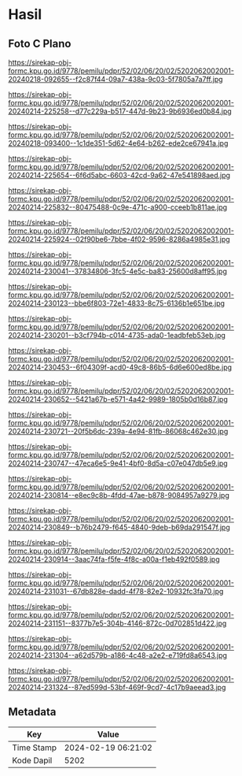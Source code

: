 # Hasil

## Foto C Plano

https://sirekap-obj-formc.kpu.go.id/9778/pemilu/pdpr/52/02/06/20/02/5202062002001-20240218-092655--f2c87f44-09a7-438a-9c03-5f7805a7a7ff.jpg

https://sirekap-obj-formc.kpu.go.id/9778/pemilu/pdpr/52/02/06/20/02/5202062002001-20240214-225258--d77c229a-b517-447d-9b23-9b6936ed0b84.jpg

https://sirekap-obj-formc.kpu.go.id/9778/pemilu/pdpr/52/02/06/20/02/5202062002001-20240218-093400--1c1de351-5d62-4e64-b262-ede2ce67941a.jpg

https://sirekap-obj-formc.kpu.go.id/9778/pemilu/pdpr/52/02/06/20/02/5202062002001-20240214-225654--6f6d5abc-6603-42cd-9a62-47e541898aed.jpg

https://sirekap-obj-formc.kpu.go.id/9778/pemilu/pdpr/52/02/06/20/02/5202062002001-20240214-225832--80475488-0c9e-471c-a900-cceeb1b811ae.jpg

https://sirekap-obj-formc.kpu.go.id/9778/pemilu/pdpr/52/02/06/20/02/5202062002001-20240214-225924--02f90be6-7bbe-4f02-9596-8286a4985e31.jpg

https://sirekap-obj-formc.kpu.go.id/9778/pemilu/pdpr/52/02/06/20/02/5202062002001-20240214-230041--37834806-3fc5-4e5c-ba83-25600d8aff95.jpg

https://sirekap-obj-formc.kpu.go.id/9778/pemilu/pdpr/52/02/06/20/02/5202062002001-20240214-230123--bbe6f803-72e1-4833-8c75-6136b1e651be.jpg

https://sirekap-obj-formc.kpu.go.id/9778/pemilu/pdpr/52/02/06/20/02/5202062002001-20240214-230201--b3cf794b-c014-4735-ada0-1eadbfeb53eb.jpg

https://sirekap-obj-formc.kpu.go.id/9778/pemilu/pdpr/52/02/06/20/02/5202062002001-20240214-230453--6f04309f-acd0-49c8-86b5-6d6e600ed8be.jpg

https://sirekap-obj-formc.kpu.go.id/9778/pemilu/pdpr/52/02/06/20/02/5202062002001-20240214-230652--5421a67b-e571-4a42-9989-1805b0d16b87.jpg

https://sirekap-obj-formc.kpu.go.id/9778/pemilu/pdpr/52/02/06/20/02/5202062002001-20240214-230721--20f5b6dc-239a-4e94-81fb-86068c462e30.jpg

https://sirekap-obj-formc.kpu.go.id/9778/pemilu/pdpr/52/02/06/20/02/5202062002001-20240214-230747--47eca6e5-9e41-4bf0-8d5a-c07e047db5e9.jpg

https://sirekap-obj-formc.kpu.go.id/9778/pemilu/pdpr/52/02/06/20/02/5202062002001-20240214-230814--e8ec9c8b-4fdd-47ae-b878-9084957a9279.jpg

https://sirekap-obj-formc.kpu.go.id/9778/pemilu/pdpr/52/02/06/20/02/5202062002001-20240214-230849--b76b2479-f645-4840-9deb-b69da291547f.jpg

https://sirekap-obj-formc.kpu.go.id/9778/pemilu/pdpr/52/02/06/20/02/5202062002001-20240214-230914--3aac74fa-f5fe-4f8c-a00a-f1eb492f0589.jpg

https://sirekap-obj-formc.kpu.go.id/9778/pemilu/pdpr/52/02/06/20/02/5202062002001-20240214-231031--67db828e-dadd-4f78-82e2-10932fc3fa70.jpg

https://sirekap-obj-formc.kpu.go.id/9778/pemilu/pdpr/52/02/06/20/02/5202062002001-20240214-231151--8377b7e5-304b-4146-872c-0d702851d422.jpg

https://sirekap-obj-formc.kpu.go.id/9778/pemilu/pdpr/52/02/06/20/02/5202062002001-20240214-231304--a62d579b-a186-4c48-a2e2-e719fd8a6543.jpg

https://sirekap-obj-formc.kpu.go.id/9778/pemilu/pdpr/52/02/06/20/02/5202062002001-20240214-231324--87ed599d-53bf-469f-9cd7-4c17b9aeead3.jpg


## Metadata

| Key        | Value               |
| ---------- | ------------------- |
| Time Stamp | 2024-02-19 06:21:02 |
| Kode Dapil | 5202                |



